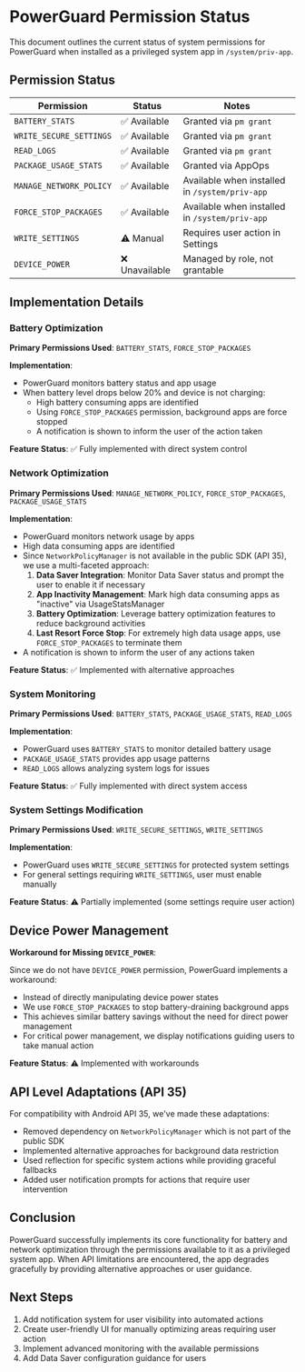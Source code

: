 # PowerGuard Permission Status

This document outlines the current status of system permissions for PowerGuard when installed as a
privileged system app in `/system/priv-app`.

## Permission Status

| Permission              | Status        | Notes                                          |
|-------------------------|---------------|------------------------------------------------|
| `BATTERY_STATS`         | ✅ Available   | Granted via `pm grant`                         |
| `WRITE_SECURE_SETTINGS` | ✅ Available   | Granted via `pm grant`                         |
| `READ_LOGS`             | ✅ Available   | Granted via `pm grant`                         |
| `PACKAGE_USAGE_STATS`   | ✅ Available   | Granted via AppOps                             |
| `MANAGE_NETWORK_POLICY` | ✅ Available   | Available when installed in `/system/priv-app` |
| `FORCE_STOP_PACKAGES`   | ✅ Available   | Available when installed in `/system/priv-app` |
| `WRITE_SETTINGS`        | ⚠️ Manual     | Requires user action in Settings               |
| `DEVICE_POWER`          | ❌ Unavailable | Managed by role, not grantable                 |

## Implementation Details

### Battery Optimization

**Primary Permissions Used**: `BATTERY_STATS`, `FORCE_STOP_PACKAGES`

**Implementation**:

- PowerGuard monitors battery status and app usage
- When battery level drops below 20% and device is not charging:
    - High battery consuming apps are identified
    - Using `FORCE_STOP_PACKAGES` permission, background apps are force stopped
    - A notification is shown to inform the user of the action taken

**Feature Status**: ✅ Fully implemented with direct system control

### Network Optimization

**Primary Permissions Used**: `MANAGE_NETWORK_POLICY`, `FORCE_STOP_PACKAGES`, `PACKAGE_USAGE_STATS`

**Implementation**:

- PowerGuard monitors network usage by apps
- High data consuming apps are identified
- Since `NetworkPolicyManager` is not available in the public SDK (API 35), we use a multi-faceted
  approach:
    1. **Data Saver Integration**: Monitor Data Saver status and prompt the user to enable it if
       necessary
    2. **App Inactivity Management**: Mark high data consuming apps as "inactive" via
       UsageStatsManager
    3. **Battery Optimization**: Leverage battery optimization features to reduce background
       activities
    4. **Last Resort Force Stop**: For extremely high data usage apps, use `FORCE_STOP_PACKAGES` to
       terminate them
- A notification is shown to inform the user of any actions taken

**Feature Status**: ✅ Implemented with alternative approaches

### System Monitoring

**Primary Permissions Used**: `BATTERY_STATS`, `PACKAGE_USAGE_STATS`, `READ_LOGS`

**Implementation**:

- PowerGuard uses `BATTERY_STATS` to monitor detailed battery usage
- `PACKAGE_USAGE_STATS` provides app usage patterns
- `READ_LOGS` allows analyzing system logs for issues

**Feature Status**: ✅ Fully implemented with direct system access

### System Settings Modification

**Primary Permissions Used**: `WRITE_SECURE_SETTINGS`, `WRITE_SETTINGS`

**Implementation**:

- PowerGuard uses `WRITE_SECURE_SETTINGS` for protected system settings
- For general settings requiring `WRITE_SETTINGS`, user must enable manually

**Feature Status**: ⚠️ Partially implemented (some settings require user action)

## Device Power Management

**Workaround for Missing `DEVICE_POWER`**:

Since we do not have `DEVICE_POWER` permission, PowerGuard implements a workaround:

- Instead of directly manipulating device power states
- We use `FORCE_STOP_PACKAGES` to stop battery-draining background apps
- This achieves similar battery savings without the need for direct power management
- For critical power management, we display notifications guiding users to take manual action

**Feature Status**: ⚠️ Implemented with workarounds

## API Level Adaptations (API 35)

For compatibility with Android API 35, we've made these adaptations:

- Removed dependency on `NetworkPolicyManager` which is not part of the public SDK
- Implemented alternative approaches for background data restriction
- Used reflection for specific system actions while providing graceful fallbacks
- Added user notification prompts for actions that require user intervention

## Conclusion

PowerGuard successfully implements its core functionality for battery and network optimization
through the permissions available to it as a privileged system app. When API limitations are
encountered, the app degrades gracefully by providing alternative approaches or user guidance.

## Next Steps

1. Add notification system for user visibility into automated actions
2. Create user-friendly UI for manually optimizing areas requiring user action
3. Implement advanced monitoring with the available permissions
4. Add Data Saver configuration guidance for users 